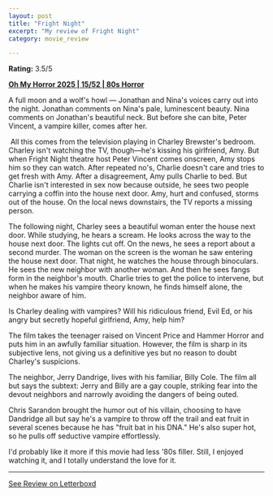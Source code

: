 ```yaml
---
layout: post
title: "Fright Night"
excerpt: "My review of Fright Night"
category: movie_review

---
```


**Rating:** 3.5/5

<b><a href="https://boxd.it/BQGCY/detail">Oh My Horror 2025 | 15/52 | 80s Horror</a></b>

A full moon and a wolf's howl — Jonathan and Nina's voices carry out into the night. Jonathan comments on Nina's pale, luminescent beauty. Nina comments on Jonathan's beautiful neck. But before she can bite, Peter Vincent, a vampire killer, comes after her.

 All this comes from the television playing in Charley Brewster's bedroom. Charley isn't watching the TV, though—he's kissing his girlfriend, Amy. But when Fright Night theatre host Peter Vincent comes onscreen, Amy stops him so they can watch. After repeated no's, Charlie doesn't care and tries to get fresh with Amy. After a disagreement, Amy pulls Charlie to bed. But Charlie isn't interested in sex now because outside, he sees two people carrying a coffin into the house next door. Amy, hurt and confused, storms out of the house. On the local news downstairs, the TV reports a missing person.

The following night, Charley sees a beautiful woman enter the house next door. While studying, he hears a scream. He looks across the way to the house next door. The lights cut off. On the news, he sees a report about a second murder. The woman on the screen is the woman he saw entering the house next door. That night, he watches the house through binoculars. He sees the new neighbor with another woman. And then he sees fangs form in the neighbor's mouth. Charlie tries to get the police to intervene, but when he makes his vampire theory known, he finds himself alone, the neighbor aware of him.

Is Charley dealing with vampires? Will his ridiculous friend, Evil Ed, or his angry but secretly hopeful girlfriend, Amy, help him?

The film takes the teenager raised on Vincent Price and Hammer Horror and puts him in an awfully familiar situation. However, the film is sharp in its subjective lens, not giving us a definitive yes but no reason to doubt Charley's suspicions.

The neighbor, Jerry Dandrige, lives with his familiar, Billy Cole. The film all but says the subtext: Jerry and Billy are a gay couple, striking fear into the devout neighbors and narrowly avoiding the dangers of being outed. 

Chris Sarandon brought the humor out of his villain, choosing to have Dandridge all but say he's a vampire to throw off the trail and eat fruit in several scenes because he has "fruit bat in his DNA." He's also super hot, so he pulls off seductive vampire effortlessly.

I'd probably like it more if this movie had less '80s filler. Still, I enjoyed watching it, and I totally understand the love for it.

<hr>

[See Review on Letterboxd](https://boxd.it/9ldYEx)
